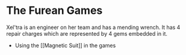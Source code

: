 # The Furean Games

Xel'tra is an engineer on her team and has a mending wrench. It has 4 repair charges which are represented by 4 gems embedded in it.

* Using the [[Magnetic Suit]] in the games